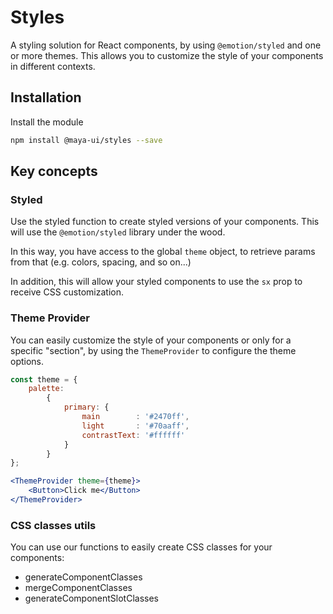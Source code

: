 # Styles

A styling solution for React components, by using `@emotion/styled` and one or more themes.
This allows you to customize the style of your components in different contexts.

## Installation

Install the module

```sh
npm install @maya-ui/styles --save
```

## Key concepts

### Styled

Use the styled function to create styled versions of your components.
This will use the `@emotion/styled` library under the wood.

In this way, you have access to the global `theme` object, to retrieve params from that (e.g. colors, spacing, and so on...)

In addition, this will allow your styled components to use the `sx` prop to receive CSS customization.

### Theme Provider

You can easily customize the style of your components or only for a specific "section", by using the `ThemeProvider` to configure the theme options.

```jsx
const theme = {
	palette:
		{
			primary: {
				main        : '#2470ff',
				light       : '#70aaff',
				contrastText: '#ffffff'
			}
		}
};

<ThemeProvider theme={theme}>
	<Button>Click me</Button>
</ThemeProvider>
```

### CSS classes utils

You can use our functions to easily create CSS classes for your components:
- generateComponentClasses
- mergeComponentClasses
- generateComponentSlotClasses